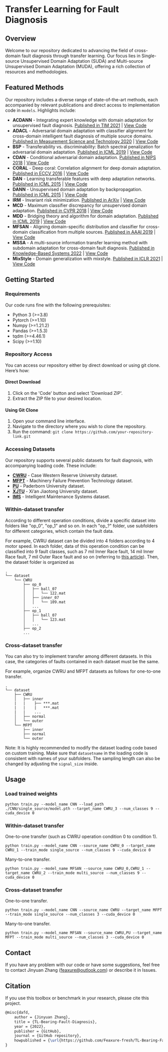 # Transfer Learning for Fault Diagnosis

## Overview
Welcome to our repository dedicated to advancing the field of cross-domain fault diagnosis through transfer learning. Our focus lies in Single-source Unsupervised Domain Adaptation (SUDA) and Multi-source Unsupervised Domain Adaptation (MUDA), offering a rich collection of resources and methodologies.

## Featured Methods
Our repository includes a diverse range of state-of-the-art methods, each accompanied by relevant publications and direct access to implementation code in `models`. Highlights include:

- **ACDANN** - Integrating expert knowledge with domain adaptation for unsupervised fault diagnosis. [Published in TIM 2021](https://ieeexplore.ieee.org/stamp/stamp.jsp?tp=&arnumber=9612159) | [View Code](/models/ACDANN.py)
- **ADACL** - Adversarial domain adaptation with classifier alignment for cross-domain intelligent fault diagnosis of multiple source domains. [Published in Measurement Science and Technology 2020](https://iopscience.iop.org/article/10.1088/1361-6501/abcad4/pdf) | [View Code](/models/ADACL.py)
- **BSP** - Transferability vs. discriminability: Batch spectral penalization for adversarial domain adaptation. [Published in ICML 2019](http://proceedings.mlr.press/v97/chen19i/chen19i.pdf) | [View Code](/models/BSP.py) 
- **CDAN** - Conditional adversarial domain adaptation. [Published in NIPS 2018](http://papers.nips.cc/paper/7436-conditional-adversarial-domain-adaptation) | [View Code](/models/CDAN.py) 
- **CORAL** - Deep coral: Correlation alignment for deep domain adaptation. [Published in ECCV 2016](https://arxiv.org/abs/1607.01719) | [View Code](/models/CORAL.py)
- **DAN** - Learning transferable features with deep adaptation networks. [Published in ICML 2015](http://ise.thss.tsinghua.edu.cn/~mlong/doc/deep-adaptation-networks-icml15.pdf) | [View Code](/models/DAN.py)
- **DANN** - Unsupervised domain adaptation by backpropagation. [Published in ICML 2015](http://proceedings.mlr.press/v37/ganin15.pdf) | [View Code](/models/DANN.py)
- **IRM** - Invariant risk minimization. [Published in ArXiv](https://arxiv.org/abs/1907.02893) | [View Code](/models/IRM.py)
- **MCD** - Maximum classifier discrepancy for unsupervised domain adaptation. [Published in CVPR 2018](http://openaccess.thecvf.com/content_cvpr_2018/papers/Saito_Maximum_Classifier_Discrepancy_CVPR_2018_paper.pdf) | [View Code](/models/MCD.py)
- **MDD** - Bridging theory and algorithm for domain adaptation. [Published in ICML 2019](http://proceedings.mlr.press/v97/zhang19i/zhang19i.pdf) | [View Code](/models/MDD.py)
- **MFSAN** - Aligning domain-specific distribution and classifier for cross-domain classification from multiple sources. [Published in AAAI 2019](https://ojs.aaai.org/index.php/AAAI/article/view/4551) | [View Code](/models/MFSAN.py) 
- **MSSA** - A multi-source information transfer learning method with subdomain adaptation for cross-domain fault diagnosis. [Published in Knowledge-Based Systems 2022](https://reader.elsevier.com/reader/sd/pii/S0950705122001927?token=03BD384CA5D6E0E7E029B23C739C629913DE8F8BB37F6331F7D233FB6C57599BFFC86609EE63BE2F9FC43871D96A2F61&originRegion=us-east-1&originCreation=20230324021230) | [View Code](/models/MSSA.py)
- **MixStyle** - Domain generalization with mixstyle. [Published in ICLR 2021](https://arxiv.org/abs/2104.02008) | [View Code](/models/MixStyle.py)

## Getting Started
### Requirements
Our code runs fine with the following prerequisites:
*  Python 3 (>=3.8)
*  Pytorch (>=1.10)
*  Numpy (>=1.21.2)
*  Pandas (>=1.5.3)
*  tqdm (>=4.46.1)
*  Scipy (>=1.10)

### Repository Access
You can access our repository either by direct download or using git clone. Here’s how:
#### Direct Download
1. Click on the 'Code' button and select 'Download ZIP'.
2. Extract the ZIP file to your desired location.
#### Using Git Clone
1. Open your command line interface.
2. Navigate to the directory where you wish to clone the repository.
3. Run the command: `git clone https://github.com/your-repository-link.git`


### Accessing Datasets
Our repository supports several public datasets for fault diagnosis, with accompanying loading code. These include:
- **[CWRU](https://engineering.case.edu/bearingdatacenter)** - Case Western Reserve University dataset.
- **[MFPT](https://www.mfpt.org/fault-data-sets)** - Machinery Failure Prevention Technology dataset.
- **[PU](https://mb.uni-paderborn.de/kat/forschung/datacenter/bearing-datacenter)** - Paderborn University dataset.
- **[XJTU](https://biaowang.tech/xjtu-sy-bearing-datasets)** - Xi’an Jiaotong University dataset.
- **[IMS](https://www.kaggle.com/datasets/vinayak123tyagi/bearing-dataset?resource=download)** - Intelligent Maintenance Systems dataset.

### Within-dataset transfer
According to different operation conditions, divide a specific dataset into folders like "op_0", "op_1" and so on. In each "op_?" folder, use subfolders for different categories, which contain the fault data.

For example, CWRU dataset can be divided into 4 folders according to 4 motor speed. In each folder, data of this operation condition can be classified into 9 fault classes, such as 7 mil Inner Race fault, 14 mil Inner Race fault, 7 mil Outer Race fault and so on (referring to [this article](https://ieeexplore.ieee.org/abstract/document/9399341)). Then, the dataset folder is organized as
```
.
└── dataset
    └── CWRU
        ├── op_0
        │   ├── ball_07
        │   │   └── 122.mat
        │   ├── inner_07
        │   │   └── 109.mat
        │   ...
        ├── op_1
        │   ├── ball_07
        │   │   └── 123.mat
        │   ...
        ├── op_2
        ...
```

### Cross-dataset transfer
You can also try to implement transfer among different datasets. In this case, the categories of faults contained in each dataset must be the same.

For example, organize CWRU and MFPT datasets as follows for one-to-one transfer.
```
.
└── dataset
    ├── CWRU
    │   ├── inner
    |   |    ├── ***.mat
    |   |    |   ***.mat
    |   |    ...
    │   ├── normal
    │   └── outer
    └── MFPT
        ├── inner
        ├── normal
        └── outer
```
Note: It is highly recommended to modify the dataset loading code based on custom training. Make sure that `datasetname` in the loading code is consistent with names of your subfolders. The sampling length can also be changed by adjusting the `signal_size` inside.

## Usage
### Load trained weights
```shell
python train.py --model_name CNN --load_path ./CNN/single_source/model.pth --target_name CWRU_3 --num_classes 9 --cuda_device 0
```
### Within-dataset transfer
One-to-one transfer (such as CWRU operation condition 0 to condition 1).
```shell
python train.py --model_name CNN --source_name CWRU_0 --target_name CWRU_1 --train_mode single_source --num_classes 9 --cuda_device 0
``` 
Many-to-one transfer. 
```shell
python train.py --model_name MFSAN --source_name CWRU_0,CWRU_1 --target_name CWRU_2 --train_mode multi_source --num_classes 9 --cuda_device 0
``` 
### Cross-dataset transfer
One-to-one transfer.
```shell
python train.py --model_name CNN --source_name CWRU --target_name MFPT --train_mode single_source --num_classes 3 --cuda_device 0
``` 
Many-to-one transfer. 
```shell
python train.py --model_name MFSAN --source_name CWRU,PU --target_name MFPT --train_mode multi_source --num_classes 3 --cuda_device 0
``` 

## Contact
If you have any problem with our code or have some suggestions, feel free to contact Jinyuan Zhang (feaxure@outlook.com) or describe it in Issues.

## Citation
If you use this toolbox or benchmark in your research, please cite this project. 
```latex
@misc{dafd,
    author = {Jinyuan Zhang},
    title = {TL-Bearing-Fault-Diagnosis},
    year = {2022},
    publisher = {GitHub},
    journal = {GitHub repository},
    howpublished = {\url{https://github.com/Feaxure-fresh/TL-Bearing-Fault-Diagnosis}},
}
```

